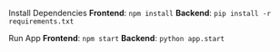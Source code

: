 Install Dependencies
**Frontend**: `npm install`
**Backend**: `pip install -r requirements.txt`

Run App
**Frontend**: `npm start`
**Backend**: `python app.start`

